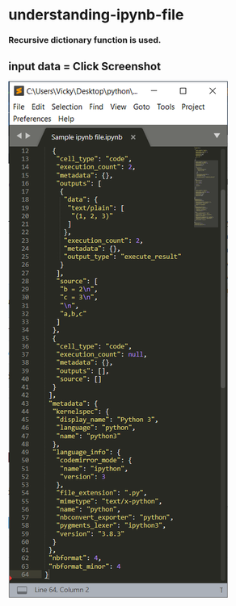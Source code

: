 # understanding-ipynb-file
### Recursive dictionary function is used.

## input data = Click Screenshot
[![Sample ipynb file](https://raw.githubusercontent.com/imvickykumar999/understanding-ipynb-file/main/screenshot.png)](https://raw.githubusercontent.com/imvickykumar999/understanding-ipynb-file/main/Sample%20ipynb%20file.ipynb)
